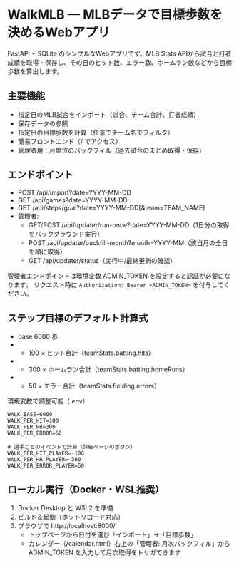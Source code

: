 # WalkMLB — MLBデータで目標歩数を決めるWebアプリ

FastAPI + SQLite のシンプルなWebアプリです。MLB Stats APIから試合と打者成績を取得・保存し、その日のヒット数、エラー数、ホームラン数などから目標歩数を算出します。

## 主要機能
- 指定日のMLB試合をインポート（試合、チーム合計、打者成績）
- 保存データの参照
- 指定日の目標歩数を計算（任意でチーム名でフィルタ）
- 簡易フロントエンド（/ でアクセス）
 - 管理者用：月単位のバックフィル（過去試合のまとめ取得・保存）

## エンドポイント
- POST /api/import?date=YYYY-MM-DD
- GET  /api/games?date=YYYY-MM-DD
- GET  /api/steps/goal?date=YYYY-MM-DD[&team=TEAM_NAME]
 - 管理者: 
	 - GET/POST /api/updater/run-once?date=YYYY-MM-DD（1日分の取得をバックグラウンド実行）
	 - POST /api/updater/backfill-month?month=YYYY-MM（該当月の全日を順に取得）
	 - GET /api/updater/status（実行中/最終更新の確認）

管理者エンドポイントは環境変数 ADMIN_TOKEN を設定すると認証が必要になります。
リクエスト時に `Authorization: Bearer <ADMIN_TOKEN>` を付与してください。

## ステップ目標のデフォルト計算式
- base 6000 歩
- + 100 × ヒット合計（teamStats.batting.hits）
- + 300 × ホームラン合計（teamStats.batting.homeRuns）
- - 50 × エラー合計（teamStats.fielding.errors）

環境変数で調整可能（.env）
```
WALK_BASE=6000
WALK_PER_HIT=100
WALK_PER_HR=300
WALK_PER_ERROR=50

# 選手ごとのイベントで計算（詳細ページのボタン）
WALK_PER_HIT_PLAYER=-100
WALK_PER_HR_PLAYER=-300
WALK_PER_ERROR_PLAYER=50
```

## ローカル実行（Docker・WSL推奨）
1) Docker Desktop と WSL2 を準備
2) ビルド＆起動（ホットリロード対応）
3) ブラウザで http://localhost:8000/
	- トップページから日付を選び「インポート」→「目標歩数」
	- カレンダー（/calendar.html）右上の「管理者: 月次バックフィル」から ADMIN_TOKEN を入力して月次取得をトリガできます
